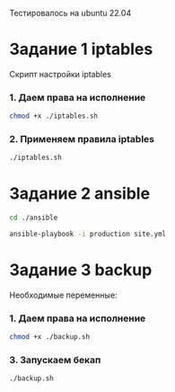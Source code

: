 Тестировалось на ubuntu 22.04

# Задание 1 iptables

Скрипт настройки iptables

### 1. Даем права на исполнение 
```bash
chmod +x ./iptables.sh
```

### 2. Применяем правила iptables
```bash
./iptables.sh
```

# Задание 2 ansible
```bash
cd ./ansible
```
```bash
ansible-playbook -i production site.yml
```

# Задание 3 backup

Необходимые переменные:

### 1. Даем права на исполнение 
```bash
chmod +x ./backup.sh
```

### 3. Запускаем бекап
```bash
./backup.sh
```
